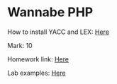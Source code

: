 # Wannabe PHP 
How to install YACC and LEX: [Here](https://faculty.ksu.edu.sa/sites/default/files/lex_and_yacc_installation.pdf)

Mark: 10

Homework link: [Here](https://docs.google.com/document/d/16kXgtGknKOjQpg1mojSh0s6H8XQmFQPM6Hf0_d9V0bY)

Lab examples: [Here](https://profs.info.uaic.ro/~otto/LFAC_LabYacc/)
